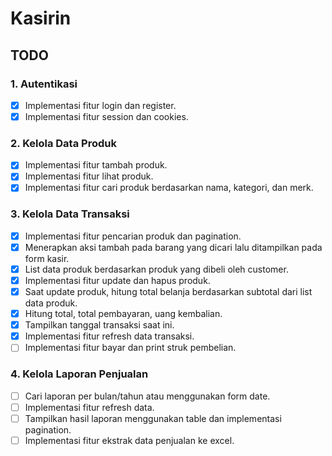 # Kasirin

## TODO

### 1. Autentikasi
- [X] Implementasi fitur login dan register.
- [X] Implementasi fitur session dan cookies.

### 2. Kelola Data Produk
- [X] Implementasi fitur tambah produk.
- [X] Implementasi fitur lihat produk.
- [X] Implementasi fitur cari produk berdasarkan nama, kategori, dan merk.

### 3. Kelola Data Transaksi
- [X] Implementasi fitur pencarian produk dan pagination.
- [X] Menerapkan aksi tambah pada barang yang dicari lalu ditampilkan
      pada form kasir.
- [X] List data produk berdasarkan produk yang dibeli oleh customer.
- [X] Implementasi fitur update dan hapus produk.
- [X] Saat update produk, hitung total belanja berdasarkan subtotal dari list data produk.
- [X] Hitung total, total pembayaran, uang kembalian.
- [X] Tampilkan tanggal transaksi saat ini.
- [X] Implementasi fitur refresh data transaksi.
- [ ] Implementasi fitur bayar dan print struk pembelian.

### 4. Kelola Laporan Penjualan
- [ ] Cari laporan per bulan/tahun atau menggunakan form date.
- [ ] Implementasi fitur refresh data.
- [ ] Tampilkan hasil laporan menggunakan table dan implementasi pagination.
- [ ] Implementasi fitur ekstrak data penjualan ke excel.
